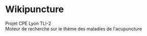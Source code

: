 # Wikipuncture
Projet CPE Lyon TLI-2  
Moteur de recherche sur le thème des maladies de l'acupuncture
